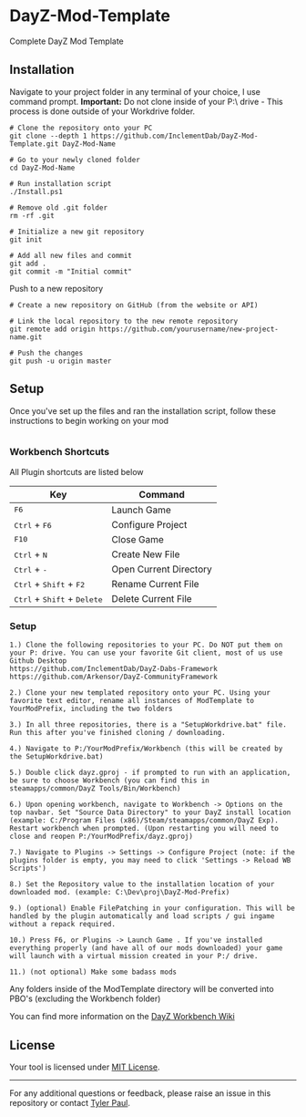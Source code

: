 # DayZ-Mod-Template

Complete DayZ Mod Template

## Installation

Navigate to your project folder in any terminal of your choice, I use command prompt. **Important:** Do not clone inside of your P:\ drive - This process is done outside of your Workdrive folder.

```
# Clone the repository onto your PC
git clone --depth 1 https://github.com/InclementDab/DayZ-Mod-Template.git DayZ-Mod-Name

# Go to your newly cloned folder
cd DayZ-Mod-Name

# Run installation script
./Install.ps1

# Remove old .git folder
rm -rf .git

# Initialize a new git repository
git init

# Add all new files and commit
git add .
git commit -m "Initial commit"
```

Push to a new repository 
```
# Create a new repository on GitHub (from the website or API)

# Link the local repository to the new remote repository
git remote add origin https://github.com/yourusername/new-project-name.git

# Push the changes
git push -u origin master
```

## Setup

Once you've set up the files and ran the installation script, follow these instructions to begin working on your mod

```

```

### Workbench Shortcuts

All Plugin shortcuts are listed below

| Key          | Command                     |
|--------------|-----------------------------|
| <kbd>F6</kbd> | Launch Game |
| <kbd>Ctrl</kbd> + <kbd>F6</kbd> | Configure Project |
| <kbd>F10</kbd> | Close Game |
| <kbd>Ctrl</kbd> + <kbd>N</kbd> | Create New File |
| <kbd>Ctrl</kbd> + <kbd>-</kbd> | Open Current Directory |
| <kbd>Ctrl</kbd> + <kbd>Shift</kbd> + <kbd>F2</kbd> | Rename Current File |
| <kbd>Ctrl</kbd> + <kbd>Shift</kbd> + <kbd>Delete</kbd> | Delete Current File |


### Setup
```
1.) Clone the following repositories to your PC. Do NOT put them on your P: drive. You can use your favorite Git client, most of us use Github Desktop
https://github.com/InclementDab/DayZ-Dabs-Framework
https://github.com/Arkensor/DayZ-CommunityFramework

2.) Clone your new templated repository onto your PC. Using your favorite text editor, rename all instances of ModTemplate to YourModPrefix, including the two folders

3.) In all three repositories, there is a "SetupWorkdrive.bat" file. Run this after you've finished cloning / downloading.

4.) Navigate to P:/YourModPrefix/Workbench (this will be created by the SetupWorkdrive.bat)

5.) Double click dayz.gproj - if prompted to run with an application, be sure to choose Workbench (you can find this in steamapps/common/DayZ Tools/Bin/Workbench)

6.) Upon opening workbench, navigate to Workbench -> Options on the top navbar. Set "Source Data Directory" to your DayZ install location (example: C:/Program Files (x86)/Steam/steamapps/common/DayZ Exp). Restart workbench when prompted. (Upon restarting you will need to close and reopen P:/YourModPrefix/dayz.gproj)

7.) Navigate to Plugins -> Settings -> Configure Project (note: if the plugins folder is empty, you may need to click 'Settings -> Reload WB Scripts')

8.) Set the Repository value to the installation location of your downloaded mod. (example: C:\Dev\proj\DayZ-Mod-Prefix)

9.) (optional) Enable FilePatching in your configuration. This will be handled by the plugin automatically and load scripts / gui ingame without a repack required.

10.) Press F6, or Plugins -> Launch Game . If you've installed everything properly (and have all of our mods downloaded) your game will launch with a virtual mission created in your P:/ drive. 

11.) (not optional) Make some badass mods 

```

Any folders inside of the ModTemplate directory will be converted into PBO's (excluding the Workbench folder)


You can find more information on the [DayZ Workbench Wiki](https://community.bistudio.com/wiki/DayZ:Workbench_Script_Debugging)


## License

Your tool is licensed under [MIT License](LICENSE.md).

---

For any additional questions or feedback, please raise an issue in this repository or contact [Tyler Paul](mailto:tylerpaul2329@gmail.com).
```